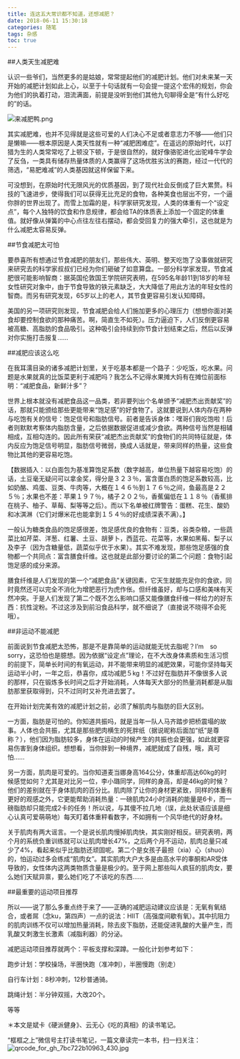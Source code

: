 ```yaml
---
title: 连这五大常识都不知道，还想减肥？
date: 2018-06-11 15:30:18
categories: 随笔
tags: 杂感
toc: true
---
```

##人类天生减肥难

认识一些爷们，当然更多的是姑娘，常常提起他们的减肥计划。他们对未来某一天开始的减肥计划如此上心，以至于十句话就有一句会提一提这个宏伟的规划，你会为他们的执着打动，泪流满面，前提是没听到他们其他九句聊得全是“有什么好吃的”的话。

![来减肥鸭.png](http://upload-images.jianshu.io/upload_images/29336-1418a900b6291f06.png)

其实减肥难，也并不见得就是这些可爱的人们决心不足或者意志力不够——他们只是懒嘛——根本原因是人类天性就有一种“减肥困难症”。在遥远的原始时代，以打猎为生的人类常常吃了上顿没下顿，于是很自然的，就好像骆驼进化出驼峰牛学会了反刍，一类具有储存热量体质的人类赢得了这场优胜劣汰的赛跑，经过一代代的筛选，“易肥难减”的人类基因就这样保留下来。

可没想到，在原始时代无限风光的优质基因，到了现代社会反倒成了巨大累赘。科技的飞速进步，使得我们可以获得无比充足的食物，各种美食也层出不穷，一个逼你胖的世界出现了。而雪上加霜的是，科学家研究发现，人类的体重有一个“设定点”，每个人独特的饮食和作息规律，都会给TA的体质表上添加一个固定的体重值。就好像从弹簧的中心点往左往右摆动，都会受回复力的强大牵引，这也就是为什么减肥太容易反弹。

##节食减肥太可怕

要恭喜所有想通过节食减肥的朋友们，那些伟大、英明、整天吃饱了没事做就研究来研究去的科学家叔叔们已经为你们砸破了如意算盘。一部分科学家发现，节食减肥很可能影响智商：据英国伦敦国王学院研究表明，在595名年龄11到18岁的年轻女性研究对象中，由于节食导致的铁元素缺乏，大大降低了用此方法的年轻女性的智商。而另有研究发现，65岁以上的老人，其节食更容易引发认知障碍。

美国的另一项研究则发现，节食减肥会给人们施加更多的心理压力（想想你面对美食却要控制食欲的那种痛苦。啊，简直生不如死）。压力逼迫下，人们反倒更容易被高糖、高脂肪的食品吸引。这种吸引会持续到你节食计划结束之后，然后以反弹对你实施打击报复……

##减肥应该这么吃

在我耳濡目染的诸多减肥计划里，关于吃基本都是一个路子：少吃饭，吃水果。问题是水果就真的比饭菜更利于减肥吗？我怎么不记得水果摊大妈有在摊位前面标明：“减肥食品，新鲜汁多”？

世界上根本就没有减肥食品这一品类，若非要列出个名单颁予“减肥杰出贡献奖”的话，那就只能颁给那些更能带来“饱足感”的好食物了。这就要说到人体内存在两种与吃饱有关的信号：饱足信号和脂肪信号。前者是告诉身体：嘿哥们我吃饱啦！后者则默默考察体内脂肪含量，之后依据数据促进或减少食欲。两种信号当然是相辅相成，互相勾连的。因此所有荣获“减肥杰出贡献奖”的食物们的共同特征就是，体内反应为饱足信号明显，脂肪信号微弱，换成人话就是，带来同样的热量，这些食物比其他的更容易吃饱。

【数据插入：以白面包为基准算饱足系数（数字越高，单位热量下越容易吃饱）的话，土豆毫无疑问可以拿金奖，得分是３２３％，富含蛋白质的饱足系数较高，比如奶酪、鸡蛋、豆类、牛肉等，大概在１４６％到１７６％之间，鱼最高是２２５％；水果也不差：苹果１９７％，橘子２０２％，香蕉偏低在１１８％（香蕉排在桃子、柚子、草莓、梨等等之后）。而以下名单被红牌警告：蛋糕、花生、酸奶和冰淇淋（它们对爆米花也能拿到１５４％的好成绩深表不满）。】

一般认为糖类食品的饱足感很差，饱足感优良的食物有：豆类，谷类杂粮，一些蔬菜比如芹菜、洋葱、红薯、土豆、胡萝卜，西蓝花、花菜等，水果如黑莓、梨子以及李子（因为含糖量低，蔬菜似乎优于水果）。其实不难发现，那些饱足感强的食物都一个共同点：富含膳食纤维。这也就是此部分要讨论的第二个问题：食物引起饱足感的成分来源。

膳食纤维是人们发现的第一个“减肥食品”关键因素，它天生就能充足你的食欲，同时竟然还可以完全不消化为增肥恶行为虎作伥。但纤维虽好，却与口感和美味有天然冲突。于是人们发现了第二个既不怎么影响口感又能像膳食纤维一样给力的好东西：抗性淀粉。不过这涉及到前沿食品科学，就不细说了（直接说不晓得不会死哦）。

##非运动不能减肥

前面说到节食减肥太恐怖，那是不是靠简单的运动就能无忧去脂呢？I’m　so　sorry，这恐怕也是臆想。因为依据“设定点”理论，在不大改身体素质和生活习惯的前提下，简单长时间的有氧运动，并不能带来明显的减肥效果，可能你坚持每天运动半小时，一年之后，恭喜你，成功减肥５kg！不过好在脂肪并不像很多人说的那样，只在锻炼多长时间之后才开始消耗，人体每天大部分的热量消耗都是从脂肪那里获取得到，只不过同时又补充进去罢了。

在开始计划完美有效的减肥计划之前，必须了解肌肉与脂肪的巨大区别。

一方面，脂肪是可怕的。你知道共振吗，就是当年一队人马齐踏步把桥震塌的故事。人体也会共振，尤其是那些肥肉横生的死胖纸（据说昵称后面加“纸”是尊称？），他们因为脂肪较多，身体在运动的时候产生的共振也会更强，如此就更容易伤害到身体组织。想想看，当你胖到一种境界，减肥就成了自残，哦，真可怕……

另一方面，肌肉是可爱的。当你知道麦当娜身高164公分，体重却高达60kg的时候感觉如何？尤其是对比另一位，李小璐同学，同样的身高，却是46kg的时候？他们的差别就在于身体肌肉的百分比。肌肉除了让你的身材更紧致，同样的体重有更好的观感之外，它更能帮助消耗热量：一磅肌肉24小时消耗的能量是6卡，而一磅脂肪却只能完成2卡的任务！所以说，与其傻不拉几地（误，此处状语应该是细心认真可爱萌萌地）每天盯着体重秤看数字，不如拥有一个风华绝代的好身材。

关于肌肉有两大谣言。一个是说长肌肉慢掉肌肉快，其实刚好相反。研究表明，两个月的系统负重训练就可以让肌肉增长47%，之后两个月不运动，肌肉总量只减少了4%，看起来似乎比脂肪还顽固呢。第二个是女孩子最担（xia）心（shuo）的，怕运动过多会练成“肌肉女”。其实肌肉大户大多是由高水平的睾酮和AR受体导致的，女性体内这两类物质含量是极少的。至于网上那些叫人疯狂的肌肉女，要么她们天赋异禀，要么她们吃了不该吃的东西……

##最重要的运动项目推荐

所以——说了那么多重点终于来了——正确的减肥运动建议应该是：无氧有氧结合，或者屌（念ku，第四声）一点的说法：HIIT（高强度间歇有氧）。其中抗阻力的肌肉训练不仅可以增加热量消耗，除去皮下脂肪，还能促进乳酸的大量产生，而乳酸又刺激生长激素（减脂利器）的分泌。

减肥运动项目推荐就两个：平板支撑和深蹲。一般化计划参考如下：

跑步计划：学校操场，半圈快跑（准冲刺），半圈慢跑（别走）

自行车计划：8秒冲刺，12秒普通骑。

跳绳计划：半分钟双摇，大改20个。

等等

＊本文是斌卡《硬派健身》、云无心《吃的真相》的读书笔记。

“框框之上”微信号主打读书笔记，一篇文章读完一本书，扫一扫关注：
![qrcode_for_gh_7bc722b10963_430.jpg](http://upload-images.jianshu.io/upload_images/29336-081aa82c0382f922.jpg)





